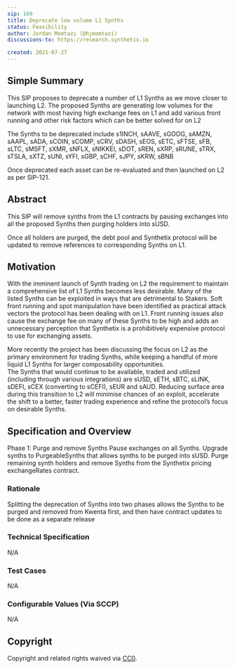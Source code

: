 ```yaml
---
sip: 169
title: Deprecate low volume L1 Synths
status: Feasibility
author: Jordan Momtazi (@hjmomtazi)
discussions-to: https://research.synthetix.io

created: 2021-07-27
---
```


<!--You can leave these HTML comments in your merged SIP and delete the visible duplicate text guides, they will not appear and may be helpful to refer to if you edit it again. This is the suggested template for new SIPs. Note that an SIP number will be assigned by an editor. When opening a pull request to submit your SIP, please use an abbreviated title in the filename, `sip-draft_title_abbrev.md`. The title should be 44 characters or less.-->

## Simple Summary
This SIP proposes to deprecate a number of L1 Synths as we move closer to launching L2.    The proposed Synths are generating low volumes for the network with most having high exchange fees on L1 and add various front running and other risk factors which can be better solved for on L2  

The Synths to be deprecated include s1INCH, sAAVE, sGOOG, sAMZN, sAAPL, sADA, sCOIN, sCOMP, sCRV, sDASH, sEOS, sETC, sFTSE, sFB, sLTC, sMSFT, sXMR, sNFLX, sNIKKEI, sDOT, sREN, sXRP, sRUNE, sTRX, sTSLA, sXTZ, sUNI, sYFI, sGBP, sCHF, sJPY, sKRW, sBNB

Once deprecated each asset can be re-evaluated and then launched on L2 as per SIP-121.

## Abstract
This SIP will remove synths from the L1 contracts by pausing exchanges into all the proposed Synths then purging holders into sUSD.

Once all holders are purged, the debt pool and Synthetix protocol will be updated to remove references to corresponding Synths on L1.


## Motivation
With the imminent launch of Synth trading on L2 the requirement to maintain a comprehensive list of L1 Synths becomes less desirable.  Many of the listed Synths can be exploited in ways that are detrimental to Stakers.  Soft front running and spot manipulation have been identified as practical attack vectors the protocol has been dealing with on L1. Front running issues also cause the exchange fee on many of these Synths to be high and adds an unnecessary perception that Synthetix is a prohibitively expensive protocol to use for exchanging assets.  
  
More recently the project has been discussing the focus on L2 as the primary environment for trading Synths, while keeping a handful of more liquid L1 Synths for larger composability opportunities.  
The Synths that would continue to be available, traded and utilized (including through various integrations) are sUSD, sETH, sBTC, sLINK, sDEFI, sCEX (converting to sCEFI), sEUR and sAUD. 
Reducing surface area during this transition to L2 will minimise chances of an exploit, accelerate the shift to a better, faster trading experience and refine the protocol’s focus on desirable Synths.


## Specification and Overview 
Phase 1: Purge and remove Synths
Pause exchanges on all Synths.
Upgrade synths to PurgeableSynths that allows synths to be purged into sUSD.
Purge remaining synth holders and remove Synths from the Synthetix pricing exchangeRates contract.


### Rationale
Splitting the deprecation of Synths into two phases allows the Synths to be purged and removed from Kwenta first, and then have contract updates to be done as a separate release

### Technical Specification
N/A

### Test Cases
<!--Test cases for an implementation are mandatory for SIPs but can be included with the implementation..-->
N/A

### Configurable Values (Via SCCP)
<!--Please list all values configurable via SCCP under this implementation.-->
N/A

## Copyright
Copyright and related rights waived via [CC0](https://creativecommons.org/publicdomain/zero/1.0/).
